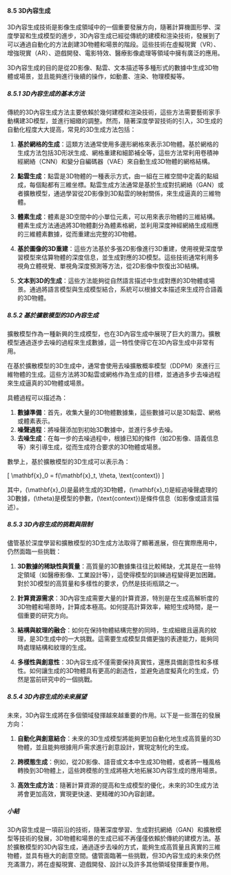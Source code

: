 #### 8.5 3D內容生成

3D內容生成技術是影像生成領域中的一個重要發展方向，隨著計算機圖形學、深度學習和生成模型的進步，3D內容生成已經從傳統的建模和渲染技術，發展到了可以通過自動化的方法創建3D物體和場景的階段。這些技術在虛擬現實（VR）、增強現實（AR）、遊戲開發、電影特效、醫療影像處理等領域中擁有廣泛的應用。

3D內容生成的目的是從2D影像、點雲、文本描述等多種形式的數據中生成3D物體或場景，並且能夠進行後續的操作，如動畫、渲染、物理模擬等。

##### 8.5.1 3D內容生成的基本方法

傳統的3D內容生成方法主要依賴於幾何建模和渲染技術，這些方法需要藝術家手動構建3D模型，並進行細緻的調整。然而，隨著深度學習技術的引入，3D生成的自動化程度大大提高，常見的3D生成方法包括：

1. **基於網格的生成**：這類方法通常使用多邊形網格來表示3D物體。基於網格的生成方法包括3D形狀生成、網格重建和細節補全等，這些方法常利用卷積神經網絡（CNN）和變分自編碼器（VAE）來自動生成3D物體的網格結構。

2. **點雲生成**：點雲是3D物體的一種表示方式，由一組在三維空間中定義的點組成，每個點都有三維坐標。點雲生成方法通常是基於生成對抗網絡（GAN）或者擴散模型，通過學習從2D影像到3D點雲的映射關係，來生成逼真的三維物體。

3. **體素生成**：體素是3D空間中的小單位元素，可以用來表示物體的三維結構。體素生成方法通過將3D物體劃分為體素格網，並利用深度神經網絡生成相應的三維體素數據，從而重建出完整的3D物體。

4. **基於圖像的3D重建**：這些方法基於多張2D影像進行3D重建，使用視覺深度學習模型來估算物體的深度信息，並生成對應的3D模型。這些技術通常利用多視角立體視覺、單視角深度預測等方法，從2D影像中恢復出3D結構。

5. **文本到3D的生成**：這些方法能夠從自然語言描述中生成對應的3D物體或場景。通過將語言模型與生成模型結合，系統可以根據文本描述來生成符合語義的3D物體。

##### 8.5.2 基於擴散模型的3D內容生成

擴散模型作為一種新興的生成模型，也在3D內容生成中展現了巨大的潛力。擴散模型通過逐步去噪的過程來生成數據，這一特性使得它在3D內容生成中非常有用。

在基於擴散模型的3D生成中，通常會使用去噪擴散概率模型（DDPM）來進行三維物體的生成。這些方法將3D點雲或網格作為生成的目標，並通過多步去噪過程來生成逼真的3D物體或場景。

具體過程可以描述為：

1. **數據準備**：首先，收集大量的3D物體數據集，這些數據可以是3D點雲、網格或體素表示。
2. **噪聲過程**：將噪聲添加到初始3D數據中，並進行多步去噪。
3. **去噪生成**：在每一步的去噪過程中，根據已知的條件（如2D影像、語義信息等）來引導生成，從而生成符合要求的3D物體或場景。

數學上，基於擴散模型的3D生成可以表示為：

\[
\mathbf{x}_0 = f(\mathbf{x}_t, \theta, \text{context})
\]

其中，\(\mathbf{x}_0\)是最終生成的3D物體，\(\mathbf{x}_t\)是經過噪聲處理的3D數據，\(\theta\)是模型的參數，\(\text{context}\)是條件信息（如影像或語言描述）。

##### 8.5.3 3D內容生成的挑戰與限制

儘管基於深度學習和擴散模型的3D生成方法取得了顯著進展，但在實際應用中，仍然面臨一些挑戰：

1. **3D數據的稀缺性與質量**：高質量的3D數據集往往比較稀缺，尤其是在一些特定領域（如醫療影像、工業設計等），這使得模型的訓練過程變得更加困難。對於3D模型的高質量和多樣性的要求，仍然是技術瓶頸之一。

2. **計算資源需求**：3D內容生成需要大量的計算資源，特別是在生成高解析度的3D物體和場景時，計算成本極高。如何提高計算效率，縮短生成時間，是一個重要的研究方向。

3. **結構與紋理的融合**：如何在保持物體結構完整的同時，生成細緻且逼真的紋理，是3D生成中的一大挑戰。這需要生成模型具備更強的表達能力，能夠同時處理結構和紋理的生成。

4. **多樣性與創意性**：3D內容生成不僅需要保持真實性，還應具備創意性和多樣性。如何讓生成的3D物體具有更高的創造性，並避免過度擬真化的生成，仍然是當前研究中的一個挑戰。

##### 8.5.4 3D內容生成的未來展望

未來，3D內容生成將在多個領域發揮越來越重要的作用。以下是一些潛在的發展方向：

1. **自動化與創意結合**：未來的3D生成模型將能夠更加自動化地生成高質量的3D物體，並且能夠根據用戶需求進行創意設計，實現定制化的生成。

2. **跨模態生成**：例如，從2D影像、語音或文本中生成3D物體，或者將一種風格轉換到3D物體上，這些跨模態的生成將極大地拓展3D內容生成的應用場景。

3. **高效生成方法**：隨著計算資源的提高和生成模型的優化，未來的3D生成方法將會更加高效，實現更快速、更精確的3D內容創建。

##### 小結

3D內容生成是一項前沿的技術，隨著深度學習、生成對抗網絡（GAN）和擴散模型等技術的發展，3D物體和場景的生成已經不再僅僅依賴於傳統的建模方法。基於擴散模型的3D內容生成，通過逐步去噪的方式，能夠生成高質量且真實的三維物體，並具有極大的創意空間。儘管面臨著一些挑戰，但3D內容生成的未來仍然充滿潛力，將在虛擬現實、遊戲開發、設計以及許多其他領域發揮重要作用。